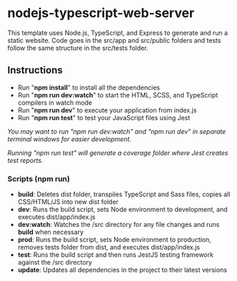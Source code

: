 # nodejs-typescript-web-server

This template uses Node.js, TypeScript, and Express to generate and run a static website. Code goes in the src/app and src/public folders and tests follow the same structure in the src/tests folder.

## Instructions

- Run "**npm install**" to install all the dependencies
- Run "**npm run dev:watch**" to start the HTML, SCSS, and TypeScript compilers in watch mode
- Run "**npm run dev**" to execute your application from index.js
- Run "**npm run test**" to test your JavaScript files using Jest

*You may want to run "npm run dev:watch" and "npm run dev" in separate terminal windows for easier development.*

*Running "npm run test" will generate a coverage folder where Jest creates test reports.*

### Scripts (npm run)

- **build**: Deletes dist folder, transpiles TypeScript and Sass files, copies all CSS/HTML/JS into new dist folder
- **dev**: Runs the build script, sets Node environment to development, and executes dist/app/index.js
- **dev:watch**: Watches the /src directory for any file changes and runs **build** when necessary
- **prod**: Runs the build script, sets Node environment to production, removes tests folder from dist, and executes dist/app/index.js
- **test**: Runs the build script and then runs JestJS testing framework against the /src directory
- **update**: Updates all dependencies in the project to their latest versions
